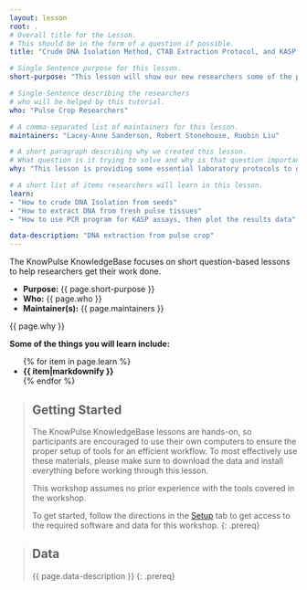 ```yaml
---
layout: lesson
root: .
# Overall title for the Lesson.
# This should be in the form of a question if possible.
title: "Crude DNA Isolation Method, CTAB Extraction Protocol, and KASP PCR Protocol"

# Single Sentence purpose for this lesson.
short-purpose: "This lesson will show our new researchers some of the protocols we use in our research laboratory."

# Single-Sentence describing the researchers
# who will be helped by this tutorial.
who: "Pulse Crop Researchers"

# A comma-separated list of maintainers for this lesson.
maintainers: "Lacey-Anne Sanderson, Robert Stonehouse, Ruobin Liu"

# A short paragraph describing why we created this lesson.
# What question is it trying to solve and why is that question important.
why: "This lesson is providing some essential laboratory protocols to guide new researchers to conduct their experiments."

# A short list of items researchers will learn in this lesson.
learn:
- "How to crude DNA Isolation from seeds"
- "How to extract DNA from fresh pulse tissues"
- "How to use PCR program for KASP assays, then plot the results data"

data-description: "DNA extraction from pulse crop"
---
```


The KnowPulse KnowledgeBase focuses on short question-based lessons to help researchers get their work done.

- **Purpose:** {{ page.short-purpose }}
- **Who:** {{ page.who }}
- **Maintainer(s):** {{ page.maintainers }}

{{ page.why }}

<strong>Some of the things you will learn include:</strong>
<ul>
	{% for item in page.learn %}
	<li style="font-weight:bold">{{ item|markdownify }}</li>
	{% endfor %}
</ul>

> ## Getting Started
>
> The KnowPulse KnowledgeBase lessons are hands-on, so participants are
> encouraged to use their own computers to ensure the proper setup of tools
> for an efficient workflow. To most effectively use these materials,
> please make sure to download the data and install everything before
> working through this lesson.
>
> This workshop assumes no prior experience with the tools covered in the
> workshop.
>
> To get started, follow the directions in the [Setup](setup.html) tab to
> get access to the required software and data for this workshop.
{: .prereq}


> ## Data
>
> {{ page.data-description }}
{: .prereq}

